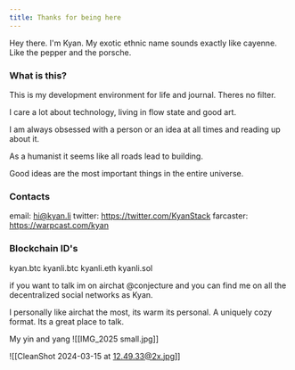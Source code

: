 ```yaml
---
title: Thanks for being here
---
```

Hey there. I'm Kyan.
My exotic ethnic name sounds exactly like cayenne.  Like the pepper and the porsche. 
### What is this?
This is my development environment for life and journal. Theres no filter. 

I care a lot about technology, living in flow state and good art. 

I am always obsessed with a person or an idea at all times and reading up about it. 

As a humanist it seems like all roads lead to building. 

Good ideas are the most important things in the entire universe. 
### Contacts
email: hi@kyan.li
twitter: https://twitter.com/KyanStack
farcaster: https://warpcast.com/kyan

### Blockchain ID's
kyan.btc
kyanli.btc kyanli.eth kyanli.sol 

if you want to talk im on airchat @conjecture and you can find me on all the decentralized social networks as Kyan. 

I personally like airchat the most, its warm its personal. A uniquely cozy format. Its a great place to talk. 

My yin and yang
![[IMG_2025 small.jpg]]

![[CleanShot 2024-03-15 at 12.49.33@2x.jpg]]